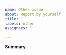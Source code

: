 ```yaml
---
name: Other issue
about: Report by yourself
title: ''
labels: other
assignees: ''

---
```


**Summary**
